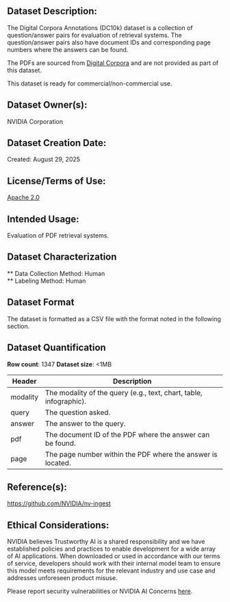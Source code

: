 ## Dataset Description:
The Digital Corpora Annotations (DC10k) dataset is a collection of question/answer pairs for evaluation of retrieval systems. The question/answer pairs also have document IDs and corresponding page numbers where the answers can be found.

The PDFs are sourced from [Digital Corpora](https://digitalcorpora.org/corpora/file-corpora/cc-main-2021-31-pdf-untruncated/) and are not provided as part of this dataset.

This dataset is ready for commercial/non-commercial use.

## Dataset Owner(s):
NVIDIA Corporation

## Dataset Creation Date:
Created: August 29, 2025

## License/Terms of Use: 
[Apache 2.0](https://github.com/NVIDIA/nv-ingest/blob/main/LICENSE)

## Intended Usage:
Evaluation of PDF retrieval systems.

## Dataset Characterization
** Data Collection Method: Human <br>
** Labeling Method: Human <br>

## Dataset Format
The dataset is formatted as a CSV file with the format noted in the following section.

## Dataset Quantification
**Row count**: 1347
**Dataset size**: <1MB

| Header   | Description                                                 |
| ------ | --------------------------------------------------------- |
| modality | The modality of the query (e.g., text, chart, table, infographic). |
| query    | The question asked.                                         |
| answer   | The answer to the query.                                    |
| pdf      | The document ID of the PDF where the answer can be found.   |
| page     | The page number within the PDF where the answer is located. |

## Reference(s):
https://github.com/NVIDIA/nv-ingest

## Ethical Considerations:
NVIDIA believes Trustworthy AI is a shared responsibility and we have established policies and practices to enable development for a wide array of AI applications.  When downloaded or used in accordance with our terms of service, developers should work with their internal model team to ensure this model meets requirements for the relevant industry and use case and addresses unforeseen product misuse.   

Please report security vulnerabilities or NVIDIA AI Concerns [here](https://www.nvidia.com/en-us/support/submit-security-vulnerability/).
